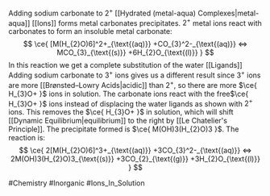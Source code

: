 Adding sodium carbonate to $2^+$ [[Hydrated (metal-aqua) Complexes|metal-aqua]] [[Ions]] forms metal carbonates precipitates. $2^+$ metal ions react with carbonates to form an insoluble metal carbonate:
$$
\ce{ [M(H_{2}O)6]^2+_{\text{(aq)}} +CO_{3}^2-_{\text{(aq)}} <=> MCO_{3}_{\text{(s)}} +6H_{2}O_{\text{(l)}} }
$$
In this reaction we get a complete substitution of the water [[Ligands]]
Adding sodium carbonate to $3^+$ ions gives us a different result since $3^+$ ions are more [[Brønsted–Lowry Acids|acidic]] than $2^+$, so there are more $\ce{ H_{3}O+ }$ ions in solution. The carbonate ions react with the free$\ce{ H_{3}O+ }$ ions instead of displacing the water ligands as shown with $2^+$ ions. This removes the $\ce{ H_{3}O+ }$ in solution, which will shift [[Dynamic Equilibrium|equilibrium]] to the right by [[Le Chatelier's Principle]]. The precipitate formed is $\ce{ M(OH)3(H_{2}O)3 }$. The reaction is:
$$
\ce{ 2[M(H_{2}O)6]^3+_{\text{(aq)}} +3CO_{3}^2-_{\text{(aq)}} <=> 2M(OH)3(H_{2}O)3_{\text{(s)}} +3CO_{2}_{\text{(g)}} +3H_{2}O_{\text{(l)}} }
$$

#Chemistry #Inorganic #Ions_In_Solution 